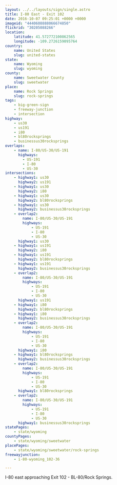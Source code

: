 ```yaml
---
layout: ../../layouts/sign/single.astro
title: I-80 East - Exit 102
date: 2016-10-07 09:25:01 +0000 +0000
imageid: "4440608888066674850"
flickrid: "30205088266"
location:
    latitude: 41.572772100862565
    longitude: -109.2726159095764
country:
    name: United States
    slug: united-states
state:
    name: Wyoming
    slug: wyoming
county:
    name: Sweetwater County
    slug: sweetwater
place:
    name: Rock Springs
    slug: rock-springs
tags:
    - big-green-sign
    - freeway-junction
    - intersection
highway:
    - us30
    - us191
    - i80
    - bl80rocksprings
    - businessus30rocksprings
overlaps:
    - name: I-80/US-30/US-191
      highways:
        - US-191
        - I-80
        - US-30
intersections:
    - highway1: us30
      highway2: us191
    - highway1: us30
      highway2: i80
    - highway1: us30
      highway2: bl80rocksprings
    - highway1: us30
      highway2: businessus30rocksprings
    - overlap2:
        name: I-80/US-30/US-191
        highways:
            - US-191
            - I-80
            - US-30
      highway1: us30
    - highway1: us191
      highway2: i80
    - highway1: us191
      highway2: bl80rocksprings
    - highway1: us191
      highway2: businessus30rocksprings
    - overlap2:
        name: I-80/US-30/US-191
        highways:
            - US-191
            - I-80
            - US-30
      highway1: us191
    - highway1: i80
      highway2: bl80rocksprings
    - highway1: i80
      highway2: businessus30rocksprings
    - overlap2:
        name: I-80/US-30/US-191
        highways:
            - US-191
            - I-80
            - US-30
      highway1: i80
    - highway1: bl80rocksprings
      highway2: businessus30rocksprings
    - overlap2:
        name: I-80/US-30/US-191
        highways:
            - US-191
            - I-80
            - US-30
      highway1: bl80rocksprings
    - overlap2:
        name: I-80/US-30/US-191
        highways:
            - US-191
            - I-80
            - US-30
      highway1: businessus30rocksprings
statePages:
    - state/wyoming
countyPages:
    - state/wyoming/sweetwater
placePages:
    - state/wyoming/sweetwater/rock-springs
freewayjunction:
    - i-80-wyoming_102-36

---
```

I-80 east approaching Exit 102 - BL-80/Rock Springs.